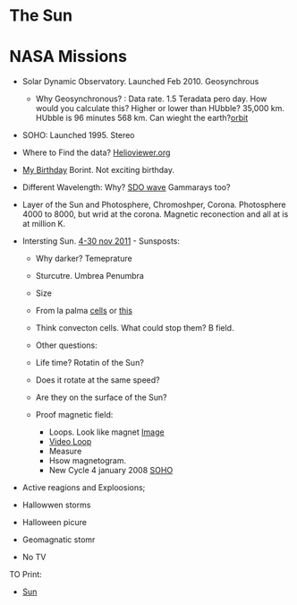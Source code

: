 
# The Sun

# NASA Missions

 - Solar Dynamic Observatory. Launched Feb 2010. Geosynchrous
 	- Why Geosynchronous? : Data rate. 1.5 Teradata pero day. How would you calculate this? Higher or lower than HUbble? 35,000 km. HUbble is 96 minutes 568 km. Can wieght the earth?[orbit](https://www.youtube.com/watch?v=YV-0IiHtR0M)

 - SOHO: Launched 1995. Stereo

 - Where to Find the data? [Helioviewer.org](https://helioviewer.org/)
  - [My Birthday](https://helioviewer.org/?date=2017-12-22T17:39:22.000Z&imageScale=2.42044088&centerX=88.34609212000001&centerY=55.67014024&imageLayers=%5BSDO,HMI,continuum,1,100,0,60,1,2018-07-11T12:35:42.000Z%5D&eventLayers=&eventLabels=true) Borint. Not exciting birthday.
  - Different Wavelength: Why? [SDO wave](https://www.nasa.gov/mission_pages/sunearth/news/light-wavelengths.html) Gammarays too?
   - Layer of the Sun and Photosphere, Chromoshper, Corona. Photosphere 4000 to 8000, but wrid at the corona. Magnetic reconection and all at is at million K.

   - Intersting Sun. [4-30 nov 2011](https://helioviewer.org/?date=2011-11-05T19:39:22.000Z&imageScale=2.42044088&centerX=-47.198597160000006&centerY=-82.29498992&imageLayers=%5BSDO,HMI,continuum,1,100,0,60,1,2018-07-11T12:35:42.000Z%5D&eventLayers=&eventLabels=true)
    - Sunsposts:
     - Why darker? Temeprature
     - Sturcutre. Umbrea Penumbra
     - Size 
     - From la palma [cells](https://www.cora.nwra.com/~werne/eos/text/convection_zone.html#observation) or [this](https://physics.aps.org/assets/978c9d05-6325-4893-b307-afd3a3dcca87/e74_1.png)
     - Think convecton cells. What could stop them? B field.

     - Other questions:
      - Life time? Rotatin of the Sun?
      - Does it rotate at the same speed? 

     - Are they on the surface of the Sun?
     - Proof magnetic field:
     	- Loops. Look like magnet [Image](https://www.windows2universe.org/sun/images/sunspot_magnetism_big_jpg_image.html)
     	- [Video Loop](https://helioviewer.org/?date=2011-11-05T19:39:22.000Z&imageScale=0.60511022&centerX=-786.435279361875&centerY=-500.42615194&imageLayers=%5BSDO,AIA,171,1,100,0,60,1,2018-07-11T12:35:42.000Z%5D&eventLayers=&eventLabels=true)
     	- Measure 
     	- Hsow magnetogram. 
     	- New Cycle 4 january 2008 [SOHO](https://helioviewer.org/?date=2008-01-04T19:39:13.000Z&imageScale=2.42044088&centerX=13.31242484&centerY=-272.299599&imageLayers=%5BSOHO,MDI,magnetogram,1,100,0,60,1,2018-07-11T13:38:30.000Z%5D&eventLayers=%5BSS,all,1%5D&eventLabels=true)

- Active reagions and Exploosions;

 - Hallowwen storms
  - Halloween picure
  - Geomagnatic stomr
  - No TV





TO Print:

- [Sun](https://www.nasa.gov/mission_pages/sunearth/news/light-wavelengths.html)

